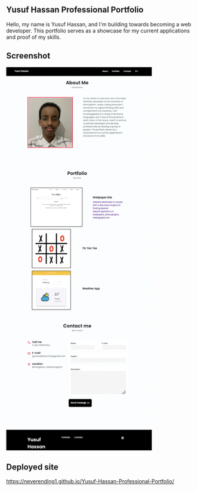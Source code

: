 ## Yusuf Hassan Professional Portfolio

Hello, my name is Yusuf Hassan, and I'm building towards becoming a web developer. This portfolio serves as a showcase for my current applications and proof of my skills.

## Screenshot

![Yusuf Hassan Portfolio](./packages/images/screenshot.png)

## Deployed site
https://neverending1.github.io/Yusuf-Hassan-Professional-Portfolio/